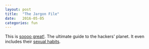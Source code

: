 ```yaml
---
layout: post
title:  "The Jargon File"
date:   2016-05-05 
categories: fun
---
```


This is [soooo great!][jargon-file]. The ultimate guide to the hackers' planet. It even includes their [sexual habits][jargon-sex-habits].



[jargon-file]:http://catb.org/jargon/html/index.html
[jargon-sex-habits]:http://catb.org/jargon/html/sex.html
